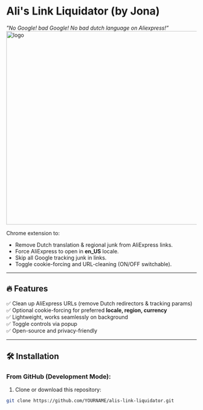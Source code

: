 # Ali's Link Liquidator (by Jona)
*"No Google! bad Google! No bad dutch language on Aliexpress!”*
<img width="512" height="512" alt="logo" src="https://github.com/user-attachments/assets/138cb739-8df2-4fa4-8e03-def1ce334452" />

Chrome extension to:
- Remove Dutch translation & regional junk from AliExpress links.
- Force AliExpress to open in **en_US** locale.
- Skip all Google tracking junk in links.
- Toggle cookie-forcing and URL-cleaning (ON/OFF switchable). 

---

## 🔥 Features
✅ Clean up AliExpress URLs (remove Dutch redirectors & tracking params)\
✅ Optional cookie-forcing for preferred **locale, region, currency**\
✅ Lightweight, works seamlessly on background\
✅ Toggle controls via popup\
✅ Open-source and privacy-friendly

---

## 🛠️ Installation

### From GitHub (Development Mode):
1. Clone or download this repository:
```bash
git clone https://github.com/YOURNAME/alis-link-liquidator.git
